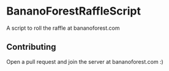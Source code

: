 # BananoForestRaffleScript
A script to roll the raffle at bananoforest.com

## Contributing
Open a pull request and join the server at bananoforest.com :)
